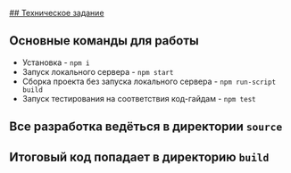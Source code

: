 [## Техническое задание](https://docs.google.com/document/d/1bL61XvvCRcOYmYYDJNAH64Pc-Gef3aErAqWuz3Iidgs/edit)

## Основные команды для работы
* Установка - `npm i`
* Запуск локального сервера - `npm start`
* Сборка проекта без запуска локального сервера - `npm run-script build`
* Запуск тестирования на соответствия код-гайдам - `npm test`

## Все разработка ведёться в директории `source`
## Итоговый код попадает в директорию `build`
